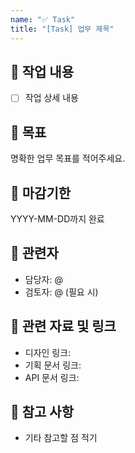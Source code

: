 ```yaml
---
name: "✅ Task"
title: "[Task] 업무 제목"
---
```


## 📌 작업 내용
- [ ] 작업 상세 내용

## 🎯 목표
명확한 업무 목표를 적어주세요.

## 📆 마감기한
YYYY-MM-DD까지 완료

## 👥 관련자
- 담당자: @
- 검토자: @ (필요 시)

## 🔗 관련 자료 및 링크
- 디자인 링크:
- 기획 문서 링크:
- API 문서 링크:

## 📝 참고 사항
- 기타 참고할 점 적기
